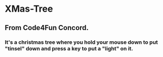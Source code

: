 # XMas-Tree
## From Code4Fun Concord.
### It's a christmas tree where you hold your mouse down to put "tinsel" down and press a key to put a "light" on it.
